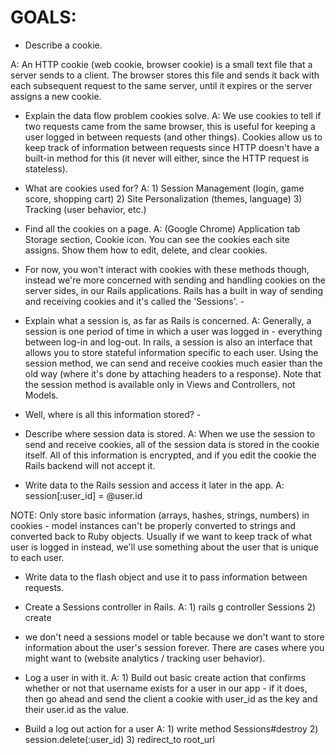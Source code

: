 # GOALS:

* Describe a cookie.

A: An HTTP cookie (web cookie, browser cookie) is a small text file that a server sends to a client. The browser stores this file and sends it back with each subsequent request to the same server, until it expires or the server assigns a new cookie.


* Explain the data flow problem cookies solve.
A: We use cookies to tell if two requests came from the same browser, this is useful for keeping a user logged in between requests (and other things). Cookies allow us to keep track of information between requests since HTTP doesn't have a built-in method for this (it never will either, since the HTTP request is stateless).


* What are cookies used for?
A: 1) Session Management (login, game score, shopping cart)
    2) Site Personalization (themes, language)
    3) Tracking (user behavior, etc.)


* Find all the cookies on a page.
A: (Google Chrome) Application tab Storage section, Cookie icon. You can see the cookies each site assigns. Show them how to edit, delete, and clear cookies.

- For now, you won't interact with cookies with these methods though, instead we're more concerned with sending and handling cookies on the server sides, in our Rails applications. Rails has a built in way of sending and receiving cookies and it's called the 'Sessions'. -

* Explain what a session is, as far as Rails is concerned.
A: Generally, a session is one period of time in which a user was logged in - everything between log-in and log-out. In rails, a session is also an interface that allows you to store stateful information specific to each user. Using the session method, we can send and receive cookies much easier than the old way (where it's done by attaching headers to a response). Note that the session method is available only in Views and Controllers, not Models.

- Well, where is all this information stored? -

* Describe where session data is stored.
A: When we use the session to send and receive cookies, all of the session data is stored in the cookie itself. All of this information is encrypted, and if you edit the cookie the Rails backend will not accept it.


* Write data to the Rails session and access it later in the app.
A:  session[:user_id] = @user.id

NOTE: Only store basic information (arrays, hashes, strings, numbers) in cookies - model instances can't be properly converted to strings and converted back to Ruby objects. Usually if we want to keep track of what user is logged in instead, we'll use something about the user that is unique to each user. 

* Write data to the flash object and use it to pass information between requests.

* Create a Sessions controller in Rails.
A: 1) rails g controller Sessions
     2) create

- we don't need a sessions model or table because we don't want to store information about the user's session forever. There are cases where you might want to (website analytics / tracking user behavior).
 
* Log a user in with it.
A: 1) Build out basic create action that confirms whether or not that username exists for a user in our app - if it does, then go ahead and send the client a cookie with user_id as the key and their user.id as the value.

* Build a log out action for a user
A: 1) write method Sessions#destroy
     2) session.delete(:user_id)
     3) redirect_to root_url

